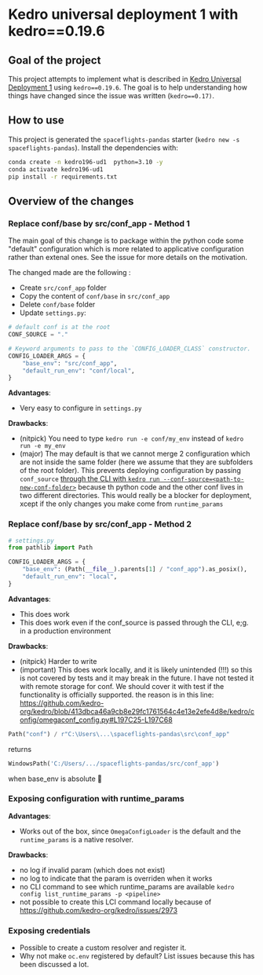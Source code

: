 # Kedro universal deployment 1 with kedro==0.19.6

## Goal of the project

This project attempts to implement what is described in [Kedro Universal Deployment 1](https://github.com/kedro-org/kedro/issues/770) using ``kedro==0.19.6``. The goal is to help understanding how things have changed since the issue was written (``kedro==0.17)``. 

## How to use

This project is generated the ``spaceflights-pandas`` starter (``kedro new -s spaceflights-pandas``). Install the dependencies with:

```bash 
conda create -n kedro196-ud1  python=3.10 -y
conda activate kedro196-ud1 
pip install -r requirements.txt
```

## Overview of the changes

### Replace conf/base by src/conf_app - Method 1

The main goal of this change is to package within the python code some "default" configuration which is more related to applicative configuration rather than extenal ones. See the issue for more details on the motivation. 

The changed made are the following : 
- Create ``src/conf_app`` folder 
- Copy the content of ``conf/base`` in ``src/conf_app``
- Delete ``conf/base`` folder
- Update ``settings.py``: 

```python
# default conf is at the root
CONF_SOURCE = "."

# Keyword arguments to pass to the `CONFIG_LOADER_CLASS` constructor.
CONFIG_LOADER_ARGS = {
    "base_env": "src/conf_app",
    "default_run_env": "conf/local",
}
```

**Advantages**:
- Very easy to configure in ``settings.py``

**Drawbacks**: 
- (nitpick) You need to type ``kedro run -e conf/my_env`` instead of ``kedro run -e my_env``
- (major) The may default is that we cannot merge 2 configuration which are not inside the same folder (here we assume that they are subfolders of the root folder). This prevents deploying configuration by passing ``conf_source`` [through the CLI with ``kedro run --conf-source=<path-to-new-conf-folder>``](https://docs.kedro.org/en/stable/configuration/configuration_basics.html#how-to-change-the-configuration-source-folder-at-runtime) because th python code and the other conf lives in two different directories. This would really be a blocker for deployment, xcept if the only changes you make come from ``runtime_params`` 

### Replace conf/base by src/conf_app - Method 2

```python
# settings.py
from pathlib import Path

CONFIG_LOADER_ARGS = {
    "base_env": (Path(__file__).parents[1] / "conf_app").as_posix(),
    "default_run_env": "local",
}
```

**Advantages**:
- This does work
- This does work even if the conf_source is passed through the CLI, e;g. in a production environment

**Drawbacks**: 
- (nitpick) Harder to write
- (important) This does work locally, and it is likely unintended (!!!) so this is not covered by tests and it may break in the future. I have not tested it with remote storage for conf. We should cover it with test if the functionality is officially supported. the reason is in this line: 
https://github.com/kedro-org/kedro/blob/413dbca46a9cb8e29fc1761564c4e13e2efe4d8e/kedro/config/omegaconf_config.py#L197C25-L197C68

```python
Path("conf") / r"C:\Users\...\spaceflights-pandas\src\conf_app"
```

returns 

```python
WindowsPath('C:/Users/.../spaceflights-pandas/src/conf_app')
```
when base_env is absolute 🤯


### Exposing configuration with runtime_params

**Advantages**:
- Works out of the box, since ``OmegaConfigLoader`` is the default and the ``runtime_params`` is a native resolver. 

**Drawbacks**: 
- no log if invalid param (which does not exist)
- no log to indicate that the param is overriden when it works
- no CLI command to see which runtime_params are available ``kedro config list_runtime_params -p <pipeline>``
- not possible to create this LCI command locally because of https://github.com/kedro-org/kedro/issues/2973


### Exposing credentials

- Possible to create a custom resolver and register it. 
- Why not make ``oc.env`` registered by default? List issues because this has been discussed a lot. 
